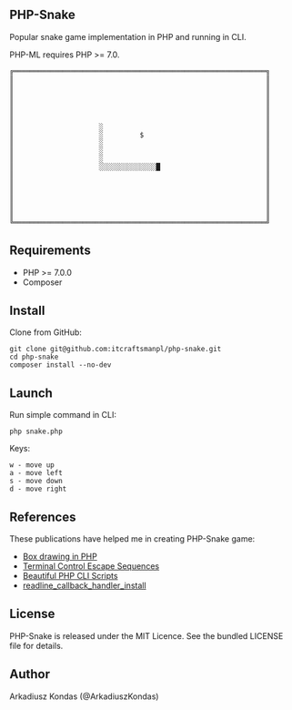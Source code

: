 ## PHP-Snake

Popular snake game implementation in PHP and running in CLI.

PHP-ML requires PHP >= 7.0.

```
╔══════════════════════════════════════════════════════════════╗
║                                                              ║
║                                                              ║
║                                                              ║
║                                                              ║
║                                                              ║
║                                                              ║
║                     ░                                        ║
║                     ░         $                              ║
║                     ░                                        ║
║                     ░                                        ║
║                     ░                                        ║
║                     ░░░░░░░░░░░░░░█                          ║
║                                                              ║
║                                                              ║
║                                                              ║
║                                                              ║
║                                                              ║
║                                                              ║
╚══════════════════════════════════════════════════════════════╝
```

## Requirements

* PHP >= 7.0.0
* Composer

## Install

Clone from GitHub:

```
git clone git@github.com:itcraftsmanpl/php-snake.git
cd php-snake
composer install --no-dev
```

## Launch

Run simple command in CLI:

```
php snake.php
```

Keys:

```
w - move up
a - move left
s - move down
d - move right
```

## References

These publications have helped me in creating PHP-Snake game:

* [Box drawing in PHP](http://jonathonhill.net/2012-11-26/box-drawing-in-php/)
* [Terminal Control Escape Sequences](http://www.termsys.demon.co.uk/vtansi.htm)
* [Beautiful PHP CLI Scripts](http://www.slideshare.net/donatJ1/beautiful-phpcli-scripts)
* [readline_callback_handler_install](http://php.net/manual/en/function.readline-callback-handler-install.php)

## License

PHP-Snake is released under the MIT Licence. See the bundled LICENSE file for details.

## Author

Arkadiusz Kondas (@ArkadiuszKondas)
